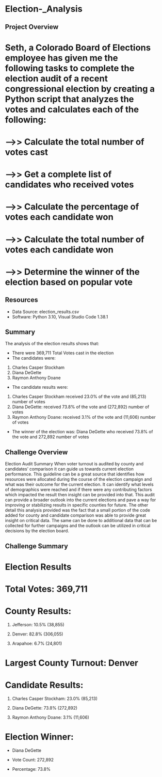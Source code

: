 # Election-_Analysis


## Project Overview

# Seth, a Colorado Board of Elections employee has given me the following tasks to complete the election audit of a recent congressional election by creating a Python script that analyzes the votes and calculates each of the following:

# -->> Calculate the total number of votes cast
# -->> Get a complete list of candidates who received votes
# -->> Calculate the percentage of votes each candidate won
# -->> Calculate the total number of votes each candidate won
# -->> Determine the winner of the election based on popular vote



## Resources
-	Data Source: election_results.csv
-	Software: Python 3.10, Visual Studio Code 1.38.1


## Summary
The analysis of the election results shows that:
-	There were 369,711 Total Votes cast in the election
-	The candidates were:
1.	Charles Casper Stockham
2.	Diana DeGette
3.	Raymon Anthony Doane

-	The candidate results were:
1.	Charles Casper Stockham received 23.0% of the vote and (85,213) number of votes
2.	Diana DeGette: received 73.8% of the vote and (272,892) number of votes 
3.	Raymon Anthony Doane: received 3.1% of the vote and (11,606) number of votes
-	The winner of the election was: Diana DeGette who received 73.8% of the vote and 272,892 number of votes


## Challenge Overview

Election Audit Summary
When voter turnout is audited by county and candidates’ comparison it can guide us towards current election performance. This guideline can be a great source that identifies how resources were allocated during the course of the election campaign and what was their outcome for the current election. It can identify what levels of demographics were reached and if there were any contributing factors which impacted the result then insight can be provided into that.
This audit can provide a broader outlook into the current elections and pave a way for improving or stabilizing results in specific counties for future.
The other detail this analysis provided was the fact that a small portion of the code added for county and candidate comparison was able to provide great insight on critical data. The same can be done to additional data that can be collected for further campaigns and the outlook can be utilized in critical decisions by the election board.


## Challenge Summary

# Election Results

# Total Votes: 369,711

# County Results:
1.	Jefferson: 10.5% (38,855)

2.	Denver: 82.8% (306,055)

3.	Arapahoe: 6.7% (24,801)

# Largest County Turnout: Denver

# Candidate Results:
1.	Charles Casper Stockham: 23.0% (85,213)

2.	Diana DeGette: 73.8% (272,892)

3.	Raymon Anthony Doane: 3.1% (11,606)

# Election Winner:
-	Diana DeGette

-	Vote Count: 272,892

-	Percentage: 73.8%



